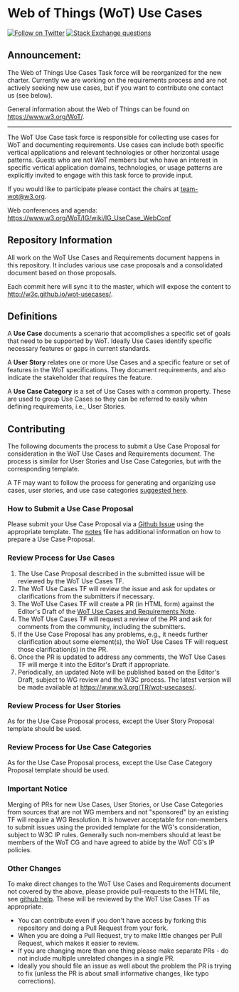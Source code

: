 # Web of Things (WoT) Use Cases
[![Follow on Twitter](https://img.shields.io/twitter/follow/W3C_WoT.svg?label=follow+W3C_WoT)](https://twitter.com/W3C_WoT)
[![Stack Exchange questions](https://img.shields.io/stackexchange/stackoverflow/t/web-of-things?style=plastic)]( https://stackoverflow.com/questions/tagged/web-of-things)

## Announcement: 
The Web of Things Use Cases Task force will be reorganized for the new charter. 
Currently we are working on the requirements process and are not actively
seeking new use cases, but if you want to contribute one contact us (see below).

General information about the Web of Things can be found on https://www.w3.org/WoT/.
  
---
The WoT Use Case task force is responsible for collecting use cases for WoT and documenting requirements. Use cases can include both specific vertical applications and relevant technologies or other horizontal usage patterns. Guests who are not WoT members but who have an interest in specific vertical application domains, technologies, or usage patterns are explicitly invited to engage with this task force to provide input.

If you would like to participate please contact the chairs at team-wot@w3.org.

Web conferences and agenda: https://www.w3.org/WoT/IG/wiki/IG_UseCase_WebConf

## Repository Information
All work on the WoT Use Cases and Requirements document happens in this repository. 
It includes various use case proposals and a consolidated document based on those proposals.

Each commit here will sync it to the master, which will expose the content to http://w3c.github.io/wot-usecases/.

## Definitions
A **Use Case** documents a scenario that accomplishes a specific set of goals that need to be supported by
WoT.  Ideally Use Cases identify specific necessary features or gaps in current standards.

A **User Story** relates one or more Use Cases and a specific feature or set of features in the WoT specifications.
They document requirements, and also indicate the stakeholder that requires the feature.

A **Use Case Category** is a set of Use Cases with a common property.  These are used to group Use Cases so they
can be referred to easily when defining requirements, i.e., User Stories.

## Contributing
The following documents the process to submit a Use Case Proposal for consideration in the WoT Use Cases and Requirements
document.  The process is similar for User Stories and Use Case Categories, but with the corresponding template.

A TF may want to follow the process for generating and organizing use cases, user stories, and use case
categories [suggested here](tf-issue-process.md).

### How to Submit a Use Case Proposal
Please submit your Use Case Proposal via a [Github Issue](https://github.com/w3c/wot-usecases/issues/new/choose) using the appropriate template.
The [notes](notes.md) file has additional information on how to prepare a Use Case Proposal.

### Review Process for Use Cases

1. The Use Case Proposal described in the submitted issue will be reviewed by the WoT Use Cases TF.
2. The WoT Use Cases TF will review the issue and ask for updates or clarifications from the submitters if necessary.
3. The WoT Use Cases TF will create a PR (in HTML form) against the Editor's Draft of the [WoT Use Cases and Requirements Note](https://w3c.github.io/wot-usecases/).
4. The WoT Use Cases TF will request a review of the PR and ask for comments from the community, including the submitters.
5. If the Use Case Proposal has any problems, e.g., it needs further clarification about some element(s), the WoT Use Cases TF will request those clarification(s) in the PR.
6. Once the PR is updated to address any comments, the WoT Use Cases TF will merge it into the Editor's Draft if appropriate.
7. Periodically, an updated Note will be published based on the Editor's Draft, subject to WG review and the W3C process.
   The latest version will be made available at https://www.w3.org/TR/wot-usecases/.


### Review Process for User Stories

As for the Use Case Proposal process, except the User Story Proposal template should be used. 

### Review Process for Use Case Categories

As for the Use Case Proposal process, except the Use Case Category Proposal template should be used. 

### Important Notice
Merging of PRs for new Use Cases, User Stories, or Use Case Categories from sources that are not WG members and not
"sponsored" by an existing TF will require a WG Resolution.  It is however acceptable for non-members to submit
issues using the provided template for the WG's consideration, subject to W3C IP rules.  Generally such non-members should
at least be members of the WoT CG and have agreed to abide by the WoT CG's IP policies.

### Other Changes
To make direct changes to the WoT Use Cases and Requirements document not covered by the above, please provide pull-requests to the HTML file, see [github help](https://help.github.com/articles/using-pull-requests/).  These will be reviewed by the WoT Use Cases TF as appropriate.
* You can contribute even if you don't have access by forking this repository and doing a Pull Request from your fork.
* When you are doing a Pull Request, try to make little changes per Pull Request, which makes it easier to review.
* If you are changing more than one thing please make separate PRs - do not include multiple unrelated changes in a single PR.
* Ideally you should file an issue as well about the problem the PR is trying to fix (unless the PR is about small informative changes, like typo corrections).


